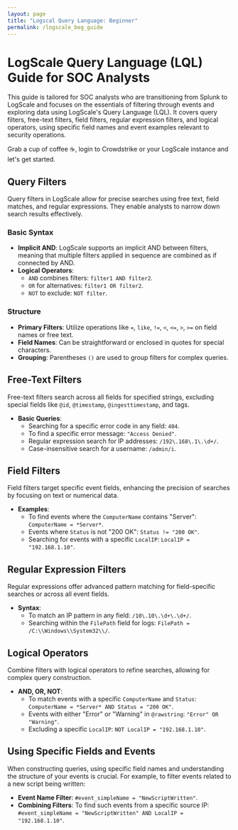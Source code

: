 ```yaml
---
layout: page
title: "Logscal Query Language: Beginner"
permalink: /logscale_beg_guide
---
```

# LogScale Query Language (LQL) Guide for SOC Analysts

This guide is tailored for SOC analysts who are transitioning from Splunk to LogScale and focuses on the essentials of filtering through events and exploring data using LogScale's Query Language (LQL). It covers query filters, free-text filters, field filters, regular expression filters, and logical operators, using specific field names and event examples relevant to security operations.

Grab a cup of coffee ☕, login to Crowdstrike or your LogScale instance and let's get started.

## Query Filters

Query filters in LogScale allow for precise searches using free text, field matches, and regular expressions. They enable analysts to narrow down search results effectively.

### Basic Syntax

- **Implicit AND**: LogScale supports an implicit AND between filters, meaning that multiple filters applied in sequence are combined as if connected by AND.
- **Logical Operators**:
  - `AND` combines filters: `filter1 AND filter2`.
  - `OR` for alternatives: `filter1 OR filter2`.
  - `NOT` to exclude: `NOT filter`.

### Structure

- **Primary Filters**: Utilize operations like `=`, `like`, `!=`, `<`, `<=`, `>`, `>=` on field names or free text.
- **Field Names**: Can be straightforward or enclosed in quotes for special characters.
- **Grouping**: Parentheses `()` are used to group filters for complex queries.

## Free-Text Filters

Free-text filters search across all fields for specified strings, excluding special fields like `@id`, `@timestamp`, `@ingesttimestamp`, and tags.

- **Basic Queries**:
  - Searching for a specific error code in any field: `404`.
  - To find a specific error message: `"Access Denied"`.
  - Regular expression search for IP addresses: `/192\.168\.1\.\d+/`.
  - Case-insensitive search for a username: `/admin/i`.

## Field Filters

Field filters target specific event fields, enhancing the precision of searches by focusing on text or numerical data.

- **Examples**:
  - To find events where the `ComputerName` contains "Server": `ComputerName = *Server*`.
  - Events where `Status` is not "200 OK": `Status != "200 OK"`.
  - Searching for events with a specific `LocalIP`: `LocalIP = "192.168.1.10"`.

## Regular Expression Filters

Regular expressions offer advanced pattern matching for field-specific searches or across all event fields.

- **Syntax**:
  - To match an IP pattern in any field: `/10\.10\.\d+\.\d+/`.
  - Searching within the `FilePath` field for logs: `FilePath = /C:\\Windows\\System32\\/`.

## Logical Operators

Combine filters with logical operators to refine searches, allowing for complex query construction.

- **AND, OR, NOT**:
  - To match events with a specific `ComputerName` and `Status`: `ComputerName = *Server* AND Status = "200 OK"`.
  - Events with either "Error" or "Warning" in `@rawstring`: `"Error" OR "Warning"`.
  - Excluding a specific `LocalIP`: `NOT LocalIP = "192.168.1.10"`.

## Using Specific Fields and Events

When constructing queries, using specific field names and understanding the structure of your events is crucial. For example, to filter events related to a new script being written:

- **Event Name Filter**: `#event_simpleName = "NewScriptWritten"`.
- **Combining Filters**: To find such events from a specific source IP: `#event_simpleName = "NewScriptWritten" AND LocalIP = "192.168.1.10"`.

